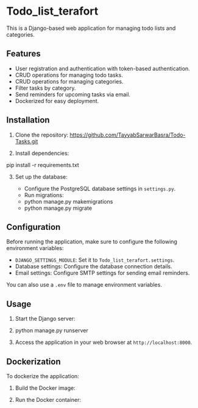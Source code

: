# Todo_list_terafort

This is a Django-based web application for managing todo lists and categories.

## Features

- User registration and authentication with token-based authentication.
- CRUD operations for managing todo tasks.
- CRUD operations for managing categories.
- Filter tasks by category.
- Send reminders for upcoming tasks via email.
- Dockerized for easy deployment.

## Installation

1. Clone the repository:
https://github.com/TayyabSarwarBasra/Todo-Tasks.git


2. Install dependencies:

pip install -r requirements.txt



3. Set up the database:
   
   - Configure the PostgreSQL database settings in `settings.py`.
   - Run migrations:
   - python manage.py makemigrations
   - python manage.py migrate
  
## Configuration

Before running the application, make sure to configure the following environment variables:

- `DJANGO_SETTINGS_MODULE`: Set it to `Todo_list_terafort.settings`.
- Database settings: Configure the database connection details.
- Email settings: Configure SMTP settings for sending email reminders.

You can also use a `.env` file to manage environment variables.

## Usage

1. Start the Django server:
2. python manage.py runserver


2. Access the application in your web browser at `http://localhost:8000`.

## Dockerization

To dockerize the application:

1. Build the Docker image:

2. Run the Docker container:









